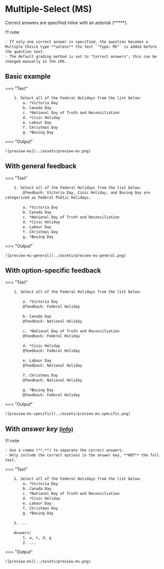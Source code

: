 # Multiple-Select (MS)

Correct answers are specified *inline* with an asterisk (*****).

!!! note

    - If only one correct answer is specified, the question becomes a Multiple Choice type **unless** the text `"Type: MS"` is added before the question text.
    - The default grading method is set to "Correct answers"; this can be changed manually in the LMS.

## Basic example

=== "Text"

        1. Select all of the Federal Holidays from the list below:
            a. *Victoria Day
            b. Canada Day
            c. *National Day of Truth and Reconciliation
            d. *Civic Holiday
            e. Labour Day
            f. Christmas Day
            g. *Boxing Day

=== "Output"

    ![preview-ms](../assets/preview-ms.png)

## With general feedback

=== "Text"

        1. Select all of the Federal Holidays from the list below:
            @feedback: Victoria Day, Civic Holiday, and Boxing Day are categorized as Federal Public Holidays.

            a. *Victoria Day
            b. Canada Day
            c. *National Day of Truth and Reconciliation
            d. *Civic Holiday
            e. Labour Day
            f. Christmas Day
            g. *Boxing Day

=== "Output"

    ![preview-ms-general](../assets/preview-ms-general.png)

## With option-specific feedback

=== "Text"

        1. Select all of the Federal Holidays from the list below:

            a. *Victoria Day
            @feedback: Federal Holiday

            b. Canada Day
            @feedback: National Holiday

            c. *National Day of Truth and Reconciliation
            @feedback: Federal Holiday

            d. *Civic Holiday
            @feedback: Federal Holiday

            e. Labour Day
            @feedback: National Holiday

            f. Christmas Day
            @feedback: National Holiday

            g. *Boxing Day
            @feedback: Federal Holiday

=== "Output"

    ![preview-ms-specific](../assets/preview-ms-specific.png)

## With *answer key* [<small markdown>(info)</small>](../additional-info/end-answer-key.md)

!!! note

    - Use a comma (**,**) to separate the correct answers.
    - Only include the correct options in the answer key, **NOT** the full text.

=== "Text"

        1. Select all of the Federal Holidays from the list below:
            a. *Victoria Day
            b. Canada Day
            c. *National Day of Truth and Reconciliation
            d. *Civic Holiday
            e. Labour Day
            f. Christmas Day
            g. *Boxing Day

        2. ...

        Answers:
            1. a, c, d, g
            2. ...

=== "Output"

    ![preview-ms](../assets/preview-ms.png)
